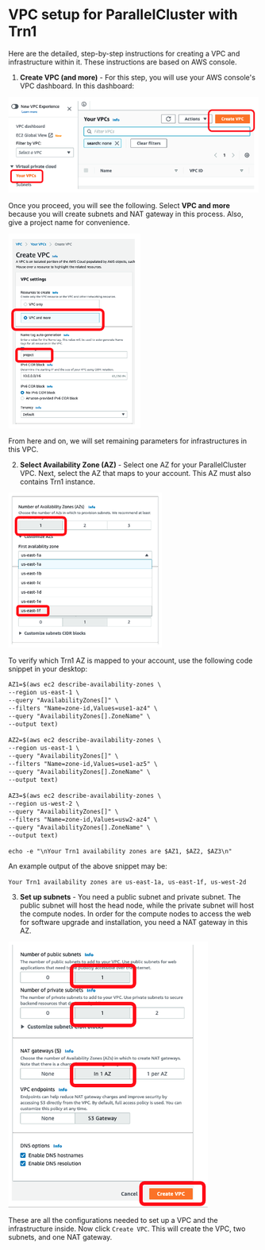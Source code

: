 # VPC setup for ParallelCluster with Trn1

Here are the detailed, step-by-step instructions for creating a VPC and infrastructure within it. These instructions are based on AWS console. 

1. **Create VPC (and more)** - For this step, you will use your AWS console's VPC dashboard. In this dashboard:

![image info](../../images/vpc-entry.png)

Once you proceed, you will see the following. Select **VPC and more** because you will create subnets and NAT gateway in this process. Also, give 
a project name for convenience.

![image info](../../images/create-vpc.png)

From here and on, we will set remaining parameters for infrastructures in this VPC. 

2. **Select Availability Zone (AZ)** - Select one AZ for your ParallelCluster VPC. Next, select the AZ that maps to your account. This AZ must also contains Trn1 instance.

![image info](../../images/az.png)

 To verify which Trn1 AZ is mapped to your account, use the following code snippet in your desktop:

```
AZ1=$(aws ec2 describe-availability-zones \
--region us-east-1 \
--query "AvailabilityZones[]" \
--filters "Name=zone-id,Values=use1-az4" \
--query "AvailabilityZones[].ZoneName" \
--output text)

AZ2=$(aws ec2 describe-availability-zones \
--region us-east-1 \
--query "AvailabilityZones[]" \
--filters "Name=zone-id,Values=use1-az5" \
--query "AvailabilityZones[].ZoneName" \
--output text)

AZ3=$(aws ec2 describe-availability-zones \
--region us-west-2 \
--query "AvailabilityZones[]" \
--filters "Name=zone-id,Values=usw2-az4" \
--query "AvailabilityZones[].ZoneName" \
--output text)

echo -e "\nYour Trn1 availability zones are $AZ1, $AZ2, $AZ3\n"

```

An example output of the above snippet may be:

`Your Trn1 availability zones are us-east-1a, us-east-1f, us-west-2d`

3. **Set up subnets** - You need a public subnet and private subnet. The public subnet will host the head node, while the private subnet will host the compute nodes. In order for the compute nodes to access the web for software upgrade and installation, you need a NAT gateway in this AZ. 

![image info](../../images/subnets-nat.png)

These are all the configurations needed to set up a VPC and the infrastructure inside. Now click `Create VPC`. This will create the VPC, two subnets, and one NAT gateway. 

